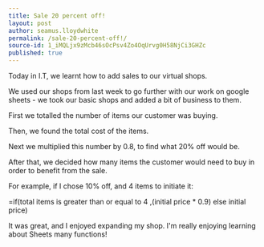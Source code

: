 ```yaml
---
title: Sale 20 percent off!
layout: post
author: seamus.lloydwhite
permalink: /sale-20-percent-off!/
source-id: 1_iMQLjx9zMcb46sOcPsv4Zo4OqUrvg0H58NjCi3GHZc
published: true
---
```

Today in I.T, we learnt how to add sales to our virtual shops.

We used our shops from last week to go further with our work on google sheets - we took our basic shops and added a bit of business to them.

First we totalled the number of items our customer was buying.

Then, we found the total cost of the items.

Next we multiplied this number by 0.8, to find what 20% off would be.

After that, we decided how many items the customer would need to buy in order to benefit from the sale.

For example, if I chose 10% off, and 4 items to initiate it:

=if(total items is greater than or equal to  4 ,(initial price * 0.9) else initial price)

It was great, and I enjoyed expanding my shop. I'm really enjoying learning about Sheets many functions!

